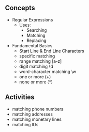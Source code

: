 ## Concepts

- Regular Expressions
  - Uses:
    - Searching
    - Matching
    - Replacing
- Fundamental Basics
  - Start Line & End Line Characters
  - specific matching
  - range matching [a-z]
  - digit matching \d
  - word-character matching \w
  - one or more (+)
  - none or more (\*)

## Activities

- matching phone numbers
- matching addresses
- matching monetary lines
- matching IDs
